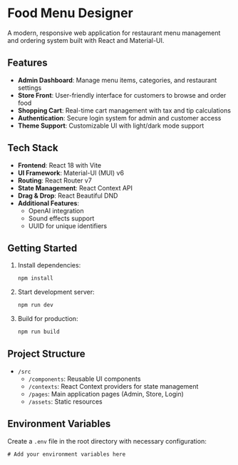 # Food Menu Designer

A modern, responsive web application for restaurant menu management and ordering system built with React and Material-UI.

## Features

- **Admin Dashboard**: Manage menu items, categories, and restaurant settings
- **Store Front**: User-friendly interface for customers to browse and order food
- **Shopping Cart**: Real-time cart management with tax and tip calculations
- **Authentication**: Secure login system for admin and customer access
- **Theme Support**: Customizable UI with light/dark mode support

## Tech Stack

- **Frontend**: React 18 with Vite
- **UI Framework**: Material-UI (MUI) v6
- **Routing**: React Router v7
- **State Management**: React Context API
- **Drag & Drop**: React Beautiful DND
- **Additional Features**:
  - OpenAI integration
  - Sound effects support
  - UUID for unique identifiers

## Getting Started

1. Install dependencies:
   ```bash
   npm install
   ```

2. Start development server:
   ```bash
   npm run dev
   ```

3. Build for production:
   ```bash
   npm run build
   ```

## Project Structure

- `/src`
  - `/components`: Reusable UI components
  - `/contexts`: React Context providers for state management
  - `/pages`: Main application pages (Admin, Store, Login)
  - `/assets`: Static resources

## Environment Variables

Create a `.env` file in the root directory with necessary configuration:

```env
# Add your environment variables here
```
